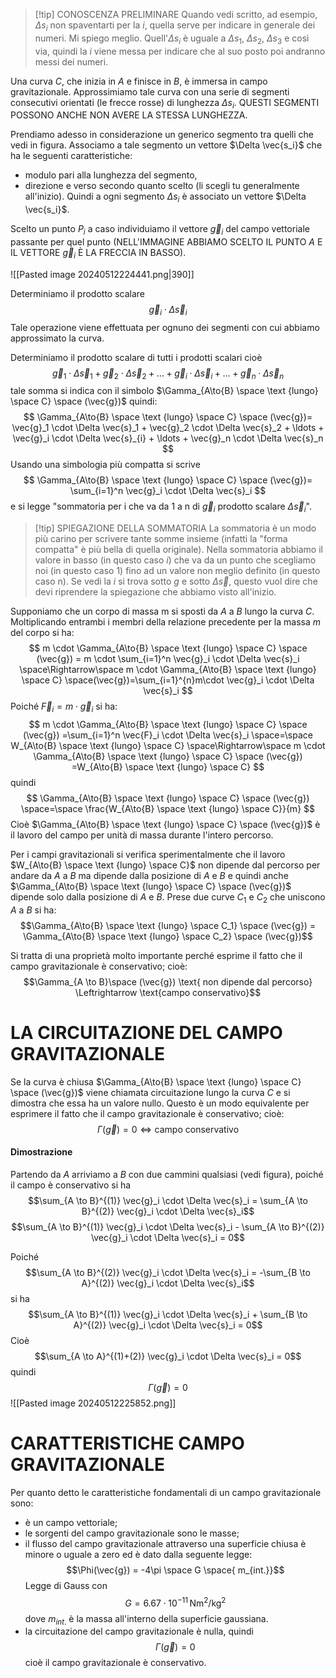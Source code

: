 >[!tip] CONOSCENZA PRELIMINARE
>Quando vedi scritto, ad esempio, $\Delta {s_i}$ non spaventarti per la $i$, quella serve per indicare in generale dei numeri.
>Mi spiego meglio.
>Quell'$\Delta {s_i}$ è uguale a $\Delta {s_1}$, $\Delta {s_2}$, $\Delta {s_3}$ e così via, quindi la $i$ viene messa per indicare che al suo posto poi andranno messi dei numeri.

Una curva $C$, che inizia in $A$ e finisce in $B$, è immersa in campo gravitazionale. Approssimiamo tale curva con una serie di segmenti consecutivi orientati (le frecce rosse) di lunghezza $\Delta s_i$. 
QUESTI SEGMENTI POSSONO ANCHE NON AVERE LA STESSA LUNGHEZZA.

Prendiamo adesso in considerazione un generico segmento tra quelli che vedi in figura. Associamo a tale segmento un vettore $\Delta \vec{s_i}$ che ha le seguenti caratteristiche: 
- modulo pari alla lunghezza del segmento,
- direzione e verso secondo quanto scelto (li scegli tu generalmente all'inizio). 
Quindi a ogni segmento $\Delta s_i$ è associato un vettore $\Delta \vec{s_i}$. 

Scelto un punto $P_i$ a caso individuiamo il vettore $\vec g_i$ del campo vettoriale passante per quel punto (NELL'IMMAGINE ABBIAMO SCELTO IL PUNTO $A$ E IL VETTORE $\vec g_i$ È LA FRECCIA IN BASSO).

![[Pasted image 20240512224441.png|390]]

Determiniamo il prodotto scalare
$$\vec g_{i} \cdot \Delta \vec s_i$$
Tale operazione viene effettuata per ognuno dei segmenti con cui abbiamo approssimato la curva. 

Determiniamo il prodotto scalare di tutti i prodotti scalari cioè
$$
\vec{g}_1 \cdot \Delta \vec{s}_1 + \vec{g}_2 \cdot \Delta \vec{s}_2 + \ldots + \vec{g}_i \cdot \Delta \vec{s}_{i} + \ldots + \vec{g}_n \cdot \Delta \vec{s}_n
$$
tale somma si indica con il simbolo $\Gamma_{A\to{B} \space \text {lungo} \space C} \space (\vec{g})$ quindi:
$$
\Gamma_{A\to{B} \space \text {lungo} \space C} \space (\vec{g})= \vec{g}_1 \cdot \Delta \vec{s}_1 + \vec{g}_2 \cdot \Delta \vec{s}_2 + \ldots + \vec{g}_i \cdot \Delta \vec{s}_{i} + \ldots + \vec{g}_n \cdot \Delta \vec{s}_n
$$
Usando una simbologia più compatta si scrive
$$
\Gamma_{A\to{B} \space \text {lungo} \space C} \space (\vec{g})= \sum_{i=1}^n \vec{g}_i \cdot \Delta \vec{s}_i
$$
e si legge "sommatoria per i che va da 1 a n di $\vec{g}_i$ prodotto scalare $\Delta \vec{s}_i$".

>[!tip] SPIEGAZIONE DELLA SOMMATORIA
>La sommatoria è un modo più carino per scrivere tante somme insieme (infatti la "forma compatta" è più bella di quella originale).
>Nella sommatoria abbiamo il valore in basso (in questo caso $i$) che va da un punto che scegliamo noi (in questo caso 1) fino ad un valore non meglio definito (in questo caso n). Se vedi la $i$ si trova sotto $g$ e sotto $\Delta \vec s$, questo vuol dire che devi riprendere la spiegazione che abbiamo visto all'inizio.

Supponiamo che un corpo di massa m si sposti da $A$ a $B$ lungo la curva $C$. Moltiplicando entrambi i membri della relazione precedente per la massa $m$ del corpo si ha:
$$
m \cdot \Gamma_{A\to{B} \space \text {lungo} \space C} \space (\vec{g}) = m \cdot \sum_{i=1}^n \vec{g}_i \cdot \Delta \vec{s}_i \space\Rightarrow\space m \cdot \Gamma_{A\to{B} \space \text {lungo} \space C} \space(\vec{g})=\sum_{i=1}^{n}m\cdot \vec{g}_i \cdot \Delta \vec{s}_i
$$
Poiché $\vec{F}_i = m \cdot \vec{g}_i$ si ha:
$$
m \cdot \Gamma_{A\to{B} \space \text {lungo} \space C} \space (\vec{g}) =\sum_{i=1}^n \vec{F}_i \cdot \Delta \vec{s}_i \space=\space W_{A\to{B} \space \text {lungo} \space C} \space\Rightarrow\space m \cdot \Gamma_{A\to{B} \space \text {lungo} \space C} \space (\vec{g}) =W_{A\to{B} \space \text {lungo} \space C}
$$
quindi
$$
\Gamma_{A\to{B} \space \text {lungo} \space C} \space (\vec{g}) \space=\space \frac{W_{A\to{B} \space \text {lungo} \space C}}{m}
$$
Cioè $\Gamma_{A\to{B} \space \text {lungo} \space C} \space (\vec{g})$ è il lavoro del campo per unità di massa durante l'intero percorso.


Per i campi gravitazionali si verifica sperimentalmente che il lavoro $W_{A\to{B} \space \text {lungo} \space C}$ non dipende dal percorso per andare da $A$ a $B$ ma dipende dalla posizione di $A$ e $B$ e quindi anche $\Gamma_{A\to{B} \space \text {lungo} \space C} \space (\vec{g})$ dipende solo dalla posizione di $A$ e $B$. Prese due curve $C_1$ e $C_2$ che uniscono $A$ a $B$ si ha:
$$\Gamma_{A\to{B} \space \text {lungo} \space C_1} \space (\vec{g}) = \Gamma_{A\to{B} \space \text {lungo} \space C_2} \space (\vec{g})$$

Si tratta di una proprietà molto importante perché esprime il fatto che il campo gravitazionale è conservativo; cioè:
$$\Gamma_{A \to B}\space (\vec{g}) \text{ non dipende dal percorso} \Leftrightarrow \text{campo conservativo}$$

# LA CIRCUITAZIONE DEL CAMPO GRAVITAZIONALE
Se la curva è chiusa $\Gamma_{A\to{B} \space \text {lungo} \space C} \space (\vec{g})$ viene chiamata circuitazione lungo la curva $C$ e si dimostra che essa ha un valore nullo. 
Questo è un modo equivalente per esprimere il fatto che il campo gravitazionale è conservativo; cioè:
$$\Gamma(\vec{g}) = 0 \Leftrightarrow \text{campo conservativo}$$
#### Dimostrazione 
Partendo da $A$ arriviamo a $B$ con due cammini qualsiasi (vedi figura), poiché il campo è conservativo si ha
$$\sum_{A \to B}^{(1)} \vec{g}_i \cdot \Delta \vec{s}_i = \sum_{A \to B}^{(2)} \vec{g}_i \cdot \Delta \vec{s}_i$$
$$\sum_{A \to B}^{(1)} \vec{g}_i \cdot \Delta \vec{s}_i - \sum_{A \to B}^{(2)} \vec{g}_i \cdot \Delta \vec{s}_i = 0$$

Poiché  $$\sum_{A \to B}^{(2)} \vec{g}_i \cdot \Delta \vec{s}_i = -\sum_{B \to A}^{(2)} \vec{g}_i \cdot \Delta \vec{s}_i$$si ha
$$\sum_{A \to B}^{(1)} \vec{g}_i \cdot \Delta \vec{s}_i + \sum_{B \to A}^{(2)} \vec{g}_i \cdot \Delta \vec{s}_i = 0$$
Cioè
$$\sum_{A \to A}^{(1)+(2)} \vec{g}_i \cdot \Delta \vec{s}_i = 0$$
quindi $$\Gamma(\vec{g}) = 0$$
![[Pasted image 20240512225852.png]]

# CARATTERISTICHE CAMPO GRAVITAZIONALE
Per quanto detto le caratteristiche fondamentali di un campo gravitazionale sono:
 - è un campo vettoriale; 
 - le sorgenti del campo gravitazionale sono le masse;
 - il flusso del campo gravitazionale attraverso una superficie chiusa è minore o uguale a zero ed è dato dalla seguente legge:   $$\Phi(\vec{g}) = -4\pi \space G \space{ m_{int.}}$$Legge di Gauss con $$G = 6.67 \cdot 10^{-11} \, \text{Nm}^2/\text{kg}^2$$dove $m_{int.}$ è la massa all'interno della superficie gaussiana.
- la circuitazione del campo gravitazionale è nulla, quindi$$\Gamma(\vec{g}) = 0$$cioè il campo gravitazionale è conservativo.

